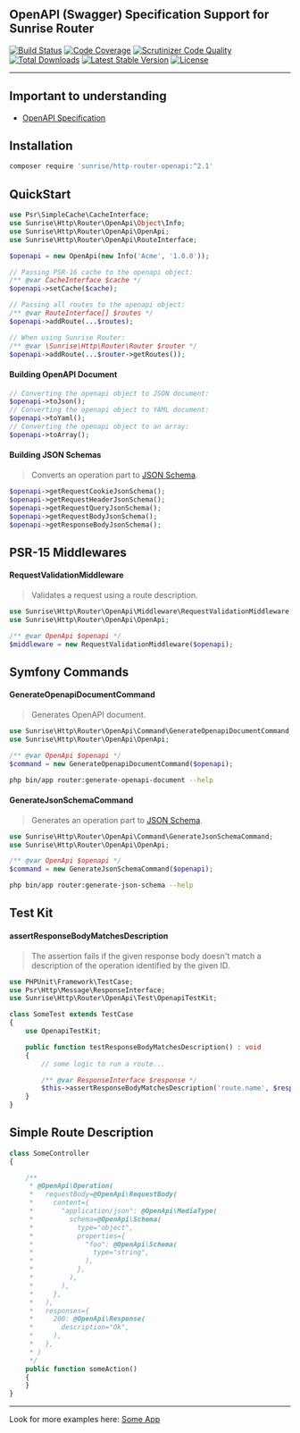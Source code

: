 ## OpenAPI (Swagger) Specification Support for Sunrise Router

[![Build Status](https://circleci.com/gh/sunrise-php/http-router-openapi.svg?style=shield)](https://circleci.com/gh/sunrise-php/http-router-openapi)
[![Code Coverage](https://scrutinizer-ci.com/g/sunrise-php/http-router-openapi/badges/coverage.png?b=master)](https://scrutinizer-ci.com/g/sunrise-php/http-router-openapi/?branch=master)
[![Scrutinizer Code Quality](https://scrutinizer-ci.com/g/sunrise-php/http-router-openapi/badges/quality-score.png?b=master)](https://scrutinizer-ci.com/g/sunrise-php/http-router-openapi/?branch=master)
[![Total Downloads](https://poser.pugx.org/sunrise/http-router-openapi/downloads?format=flat)](https://packagist.org/packages/sunrise/http-router-openapi)
[![Latest Stable Version](https://poser.pugx.org/sunrise/http-router-openapi/v/stable?format=flat)](https://packagist.org/packages/sunrise/http-router-openapi)
[![License](https://poser.pugx.org/sunrise/http-router-openapi/license?format=flat)](https://packagist.org/packages/sunrise/http-router-openapi)

---

## Important to understanding

* [OpenAPI Specification](https://github.com/OAI/OpenAPI-Specification/blob/6ba1577240b79c9f613c2ea8d745c6ef6c832e50/versions/3.0.2.md)

## Installation

```bash
composer require 'sunrise/http-router-openapi:^2.1'
```

## QuickStart

```php
use Psr\SimpleCache\CacheInterface;
use Sunrise\Http\Router\OpenApi\Object\Info;
use Sunrise\Http\Router\OpenApi\OpenApi;
use Sunrise\Http\Router\OpenApi\RouteInterface;

$openapi = new OpenApi(new Info('Acme', '1.0.0'));

// Passing PSR-16 cache to the openapi object:
/** @var CacheInterface $cache */
$openapi->setCache($cache);

// Passing all routes to the openapi object:
/** @var RouteInterface[] $routes */
$openapi->addRoute(...$routes);

// When using Sunrise Router:
/** @var \Sunrise\Http\Router\Router $router */
$openapi->addRoute(...$router->getRoutes());
```

#### Building OpenAPI Document

```php
// Converting the openapi object to JSON document:
$openapi->toJson();
// Converting the openapi object to YAML document:
$openapi->toYaml();
// Converting the openapi object to an array:
$openapi->toArray();
```

#### Building JSON Schemas

> Converts an operation part to [JSON Schema](https://json-schema.org).

```php
$openapi->getRequestCookieJsonSchema();
$openapi->getRequestHeaderJsonSchema();
$openapi->getRequestQueryJsonSchema();
$openapi->getRequestBodyJsonSchema();
$openapi->getResponseBodyJsonSchema();
```

## PSR-15 Middlewares

#### RequestValidationMiddleware

> Validates a request using a route description.

```php
use Sunrise\Http\Router\OpenApi\Middleware\RequestValidationMiddleware;
use Sunrise\Http\Router\OpenApi\OpenApi;

/** @var OpenApi $openapi */
$middleware = new RequestValidationMiddleware($openapi);
```

## Symfony Commands

#### GenerateOpenapiDocumentCommand

> Generates OpenAPI document.

```php
use Sunrise\Http\Router\OpenApi\Command\GenerateOpenapiDocumentCommand;
use Sunrise\Http\Router\OpenApi\OpenApi;

/** @var OpenApi $openapi */
$command = new GenerateOpenapiDocumentCommand($openapi);
```

```bash
php bin/app router:generate-openapi-document --help
```

#### GenerateJsonSchemaCommand

> Generates an operation part to [JSON Schema](https://json-schema.org).

```php
use Sunrise\Http\Router\OpenApi\Command\GenerateJsonSchemaCommand;
use Sunrise\Http\Router\OpenApi\OpenApi;

/** @var OpenApi $openapi */
$command = new GenerateJsonSchemaCommand($openapi);
```

```bash
php bin/app router:generate-json-schema --help
```

## Test Kit

#### assertResponseBodyMatchesDescription

> The assertion fails if the given response body doesn't match a description of the operation identified by the given ID.

```php
use PHPUnit\Framework\TestCase;
use Psr\Http\Message\ResponseInterface;
use Sunrise\Http\Router\OpenApi\Test\OpenapiTestKit;

class SomeTest extends TestCase
{
    use OpenapiTestKit;

    public function testResponseBodyMatchesDescription() : void
    {
        // some logic to run a route...

        /** @var ResponseInterface $response */
        $this->assertResponseBodyMatchesDescription('route.name', $response);
    }
}
```

## Simple Route Description

```php
class SomeController
{

    /**
     * @OpenApi\Operation(
     *   requestBody=@OpenApi\RequestBody(
     *     content={
     *       "application/json": @OpenApi\MediaType(
     *         schema=@OpenApi\Schema(
     *           type="object",
     *           properties={
     *             "foo": @OpenApi\Schema(
     *               type="string",
     *             ),
     *           },
     *         ),
     *       ),
     *     },
     *   ),
     *   responses={
     *     200: @OpenApi\Response(
     *       description="Ok",
     *     ),
     *   },
     * )
     */
    public function someAction()
    {
    }
}
```

---

Look for more examples here: [Some App](https://github.com/sunrise-php/http-router-openapi/tree/be27acedfc1f100f8efdcdd9da9430714890baa3/tests/fixtures/SomeApp)

